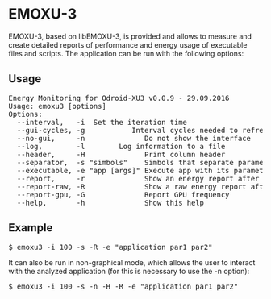 EMOXU-3
==============

EMOXU-3, based on libEMOXU-3, is provided and allows to measure and create detailed reports of performance and energy usage of
executable files and scripts. The application can be run with the following options:

Usage
--------------

<pre>
Energy Monitoring for Odroid-XU3 v0.0.9 - 29.09.2016
Usage: emoxu3 [options]
Options:
  --interval,   -i <time in ms> Set the iteration time
  --gui-cycles, -g <n>          Interval cycles needed to refresh the GUI
  --no-gui,     -n              Do not show the interface
  --log,        -l <file>       Log information to a file
  --header,     -H              Print column header
  --separator,  -s "simbols"    Simbols that separate parameters in the log
  --executable, -e "app [args]" Execute app with its parameters
  --report,     -r              Show an energy report after execution
  --report-raw, -R              Show a raw energy report after execution
  --report-gpu, -G              Report GPU frequency
  --help,       -h              Show this help
</pre>

Example
--------------

<pre>
$ emoxu3 -i 100 -s -R -e "application par1 par2"
</pre>

It can also be run in non-graphical mode, which allows the user to interact with
the analyzed application (for this is necessary to use the -n option):

<pre>
$ emoxu3 -i 100 -s -n -H -R -e "application par1 par2"
</pre>
